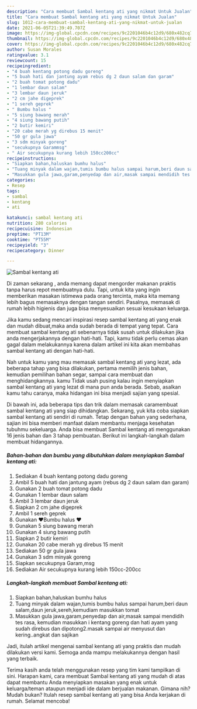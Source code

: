 ```yaml
---
description: "Cara membuat Sambal kentang ati yang nikmat Untuk Jualan"
title: "Cara membuat Sambal kentang ati yang nikmat Untuk Jualan"
slug: 1012-cara-membuat-sambal-kentang-ati-yang-nikmat-untuk-jualan
date: 2021-06-05T21:39:49.707Z
image: https://img-global.cpcdn.com/recipes/9c2201046b4c12d9/680x482cq70/sambal-kentang-ati-foto-resep-utama.jpg
thumbnail: https://img-global.cpcdn.com/recipes/9c2201046b4c12d9/680x482cq70/sambal-kentang-ati-foto-resep-utama.jpg
cover: https://img-global.cpcdn.com/recipes/9c2201046b4c12d9/680x482cq70/sambal-kentang-ati-foto-resep-utama.jpg
author: Susan Morales
ratingvalue: 3.1
reviewcount: 15
recipeingredient:
- "4 buah kentang potong dadu goreng"
- "5 buah hati dan jantung ayam rebus dg 2 daun salam dan garam"
- "2 buah tomat potong dadu"
- "1 lembar daun salam"
- "3 lembar daun jeruk"
- "2 cm jahe digeprek"
- "1 sereh geprek"
- " Bumbu halus "
- "5 siung bawang merah"
- "4 siung bawang putih"
- "2 butir kemiri"
- "20 cabe merah yg direbus 15 menit"
- "50 gr gula jawa"
- "3 sdm minyak goreng"
- "secukupnya Garammsg"
- " Air secukupnya kurang lebih 150cc200cc"
recipeinstructions:
- "Siapkan bahan,haluskan bumhu halus"
- "Tuang minyak dalam wajan,tumis bumbu halus sampai harum,beri daun salam,daun jeruk,sereh,kemudiam masukkan tomat"
- "Masukkan gula jawa,garam,penyedap dan air,masak sampai mendidih tes rasa, kemudian masukkan i kentang goreng dan hati ayam yang sudah direbus dan dipotong2.masak sampai air menyusut dan kering..angkat dan sajikan"
categories:
- Resep
tags:
- sambal
- kentang
- ati

katakunci: sambal kentang ati 
nutrition: 280 calories
recipecuisine: Indonesian
preptime: "PT13M"
cooktime: "PT55M"
recipeyield: "3"
recipecategory: Dinner

---
```



![Sambal kentang ati](https://img-global.cpcdn.com/recipes/9c2201046b4c12d9/680x482cq70/sambal-kentang-ati-foto-resep-utama.jpg)

Di zaman  sekarang , anda memang dapat mengorder makanan praktis tanpa harus repot membuatnya dulu. Tapi, untuk kita yang ingin memberikan masakan istimewa pada orang tercinta, maka kita memang lebih bagus memasaknya dengan tangan sendiri. Pasalnya, memasak di rumah lebih higienis dan juga bisa menyesuaikan sesuai kesukaan keluarga.

Jika kamu sedang mencari inspirasi resep sambal kentang ati yang enak dan mudah dibuat,maka anda sudah berada di tempat yang tepat. Cara membuat sambal kentang ati  sebenarnya tidak susah untuk dilakukan jika anda mengerjakannya dengan hati-hati. Tapi, kamu tidak perlu cemas akan gagal dalam melakukannya 
karena dalam artikel ini kita akan membahas sambal kentang ati dengan hati-hati.  



Nah untuk kamu yang mau memasak sambal kentang ati yang lezat, ada beberapa tahap yang bisa dilakukan, pertama memilih jenis bahan, kemudian pemilihan bahan segar, sampai cara membuat dan menghidangkannya. kamu Tidak usah pusing kalau ingin menyiapkan sambal kentang ati yang lezat di mana pun anda berada. Sebab, asalkan kamu  tahu caranya, maka hidangan ini bisa menjadi sajian yang spesial.

Di bawah ini, ada beberapa tips dan trik dalam memasak caramembuat sambal kentang ati yang siap dihidangkan. Sekarang, yuk kita coba siapkan sambal kentang ati sendiri di rumah. Tetap dengan bahan yang sederhana, sajian ini bisa memberi manfaat dalam membantu menjaga kesehatan tubuhmu sekeluarga. Anda bisa membuat Sambal kentang ati menggunakan 16 jenis bahan dan 3 tahap pembuatan. Berikut ini langkah-langkah dalam membuat hidangannya.

<!--inarticleads1-->

##### Bahan-bahan dan bumbu yang dibutuhkan dalam menyiapkan Sambal kentang ati:

1. Sediakan 4 buah kentang potong dadu goreng
1. Ambil 5 buah hati dan jantung ayam (rebus dg 2 daun salam dan garam)
1. Gunakan 2 buah tomat potong dadu
1. Gunakan 1 lembar daun salam
1. Ambil 3 lembar daun jeruk
1. Siapkan 2 cm jahe digeprek
1. Ambil 1 sereh geprek
1. Gunakan  ❤Bumbu halus ❤
1. Gunakan 5 siung bawang merah
1. Gunakan 4 siung bawang putih
1. Siapkan 2 butir kemiri
1. Gunakan 20 cabe merah yg direbus 15 menit
1. Sediakan 50 gr gula jawa
1. Gunakan 3 sdm minyak goreng
1. Siapkan secukupnya Garam,msg
1. Sediakan  Air secukupnya kurang lebih 150cc-200cc




<!--inarticleads2-->

##### Langkah-langkah membuat Sambal kentang ati:

1. Siapkan bahan,haluskan bumhu halus
1. Tuang minyak dalam wajan,tumis bumbu halus sampai harum,beri daun salam,daun jeruk,sereh,kemudiam masukkan tomat
1. Masukkan gula jawa,garam,penyedap dan air,masak sampai mendidih tes rasa, kemudian masukkan i kentang goreng dan hati ayam yang sudah direbus dan dipotong2.masak sampai air menyusut dan kering..angkat dan sajikan




Jadi, itulah artikel mengenai  sambal kentang ati  yang praktis dan mudah dilakukan versi kami. Semoga anda mampu melakukannya dengan hasil yang terbaik. 

Terima kasih anda telah menggunakan resep yang tim kami tampilkan di sini. Harapan kami, cara membuat  Sambal kentang ati yang mudah di atas dapat membantu Anda menyiapkan masakan yang enak untuk keluarga/teman ataupun menjadi ide dalam berjualan makanan. Gimana nih? Mudah bukan? Itulah resep sambal kentang ati yang bisa Anda kerjakan di rumah. Selamat mencoba!

